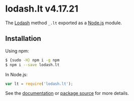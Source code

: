 # lodash.lt v4.17.21

The [Lodash](https://lodash.com/) method `_.lt` exported as a [Node.js](https://nodejs.org/) module.

## Installation

Using npm:
```bash
$ {sudo -H} npm i -g npm
$ npm i --save lodash.lt
```

In Node.js:
```js
var lt = require('lodash.lt');
```

See the [documentation](https://lodash.com/docs#lt) or [package source](https://github.com/lodash/lodash/blob/4.17.21-npm-packages/lodash.lt) for more details.
